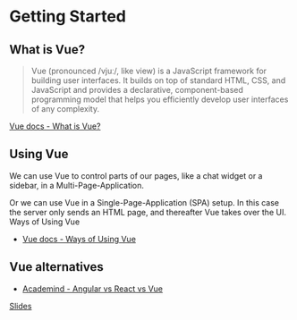 # Getting Started

## What is Vue?

> Vue (pronounced /vjuː/, like view) is a JavaScript framework for building user interfaces. It builds on top of standard HTML, CSS, and JavaScript and provides a declarative, component-based programming model that helps you efficiently develop user interfaces of any complexity.

[Vue docs - What is Vue?](https://vuejs.org/guide/introduction.html)

## Using Vue

We can use Vue to control parts of our pages, like a chat widget or a sidebar, in a Multi-Page-Application.

Or we can use Vue in a Single-Page-Application (SPA) setup. In this case the server only sends an HTML page, and thereafter Vue takes over the UI.
Ways of Using Vue

- [Vue docs - Ways of Using Vue](https://vuejs.org/guide/extras/ways-of-using-vue.html)

## Vue alternatives

- [Academind - Angular vs React vs Vue](https://academind.com/tutorials/angular-vs-react-vs-vue-my-thoughts)

[Slides](./Slides/01-getting-started.pdf)

